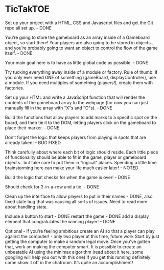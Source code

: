 # TicTakTOE

Set up your project with a HTML, CSS and Javascript files and get the Git repo all set up. - DONE

You’re going to store the gameboard as an array inside of a Gameboard object, so start there! Your players are also going to be stored in objects… and you’re probably going to want an object to control the flow of the game itself. - DONE

Your main goal here is to have as little global code as possible. - DONE

Try tucking everything away inside of a module or factory. Rule of thumb: if you only ever need ONE of something (gameBoard, displayController), use a module. If you need multiples of something (players!), create them with factories.

Set up your HTML and write a JavaScript function that will render the contents of the gameboard array to the webpage (for now you can just manually fill in the array with "X"s and "O"s). - DONE

Build the functions that allow players to add marks to a specific spot on the board, and then tie it to the DOM, letting players click on the gameboard to place their marker. - DONE

Don’t forget the logic that keeps players from playing in spots that are already taken! - BUG FIXED

Think carefully about where each bit of logic should reside. Each little piece of functionality should be able to fit in the game, player or gameboard objects.. but take care to put them in “logical” places. Spending a little time brainstorming here can make your life much easier later! - NOTED

Build the logic that checks for when the game is over! - DONE

Should check for 3-in-a-row and a tie. - DONE

Clean up the interface to allow players to put in their names - DONE, also fixed state bug that was causing all sorts of issues. Need to read more about handling state.

Include a button to start - DONE
restart the game - DONE
add a display element that congratulates the winning player! - DONE

Optional - If you’re feeling ambitious create an AI so that a player can play against the computer! - only two player at this time, future work
Start by just getting the computer to make a random legal move.
Once you’ve gotten that, work on making the computer smart. It is possible to create an unbeatable AI using the minimax algorithm (read about it here, some googling will help you out with this one)
If you get this running definitely come show it off in the chatroom. It’s quite an accomplishment!

